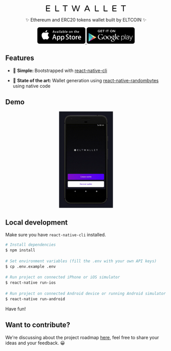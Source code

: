 <div align="center">
  <p>
    <img src="assets/logo.png" width="250" />
  </p>
  <p>
    ✨ Ethereum and ERC20 tokens wallet built by ELTCOIN ✨
  </p>
  <p>
    <a href="https://eltwallet.eltcoin.tech">
    <img src="assets/app_store.svg" width="150"/>
  </a>
  <a href="https://play.google.com/store/apps/details?id=tech.eltcoin.eltwallet">
    <img src="assets/play_store.svg" width="150"/>
  </a>
  </p>
</div>

## Features

* 🔩 <strong>Simple: </strong>Bootstrapped with
  [react-native-cli](https://github.com/facebook/react-native)

* 💯 <strong>State of the art: </strong> Wallet generation using
  [react-native-randombytes](https://github.com/mvayngrib/react-native-randombytes)
  using native code

## Demo

<div align="center">
  <img src="assets/demo.gif" height="300" />
</div>

## Local development

Make sure you have `react-native-cli` installed.

```bash
# Install dependencies
$ npm install

# Set environment variables (fill the .env with your own API keys)
$ cp .env.example .env

# Run project on connected iPhone or iOS simulator
$ react-native run-ios

# Run project on connected Android device or running Android simulator
$ react-native run-android
```

Have fun!

## Want to contribute?

We're discussing about the project roadmap [here](https://github.com/eltcoin/eltwallet/issues/217), feel free to share your ideas and your feedback. 😀
